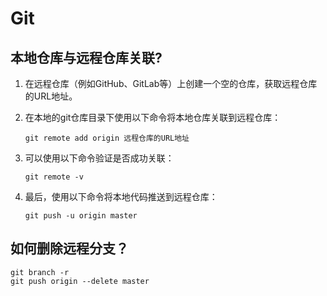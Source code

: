 # Git

## 本地仓库与远程仓库关联?

1. 在远程仓库（例如GitHub、GitLab等）上创建一个空的仓库，获取远程仓库的URL地址。

2. 在本地的git仓库目录下使用以下命令将本地仓库关联到远程仓库：

   ```
   git remote add origin 远程仓库的URL地址
   ```

3. 可以使用以下命令验证是否成功关联：

   ```
   git remote -v
   ```

4. 最后，使用以下命令将本地代码推送到远程仓库：

   ```
   git push -u origin master
   ```

## 如何删除远程分支？

```
git branch -r
git push origin --delete master
```

